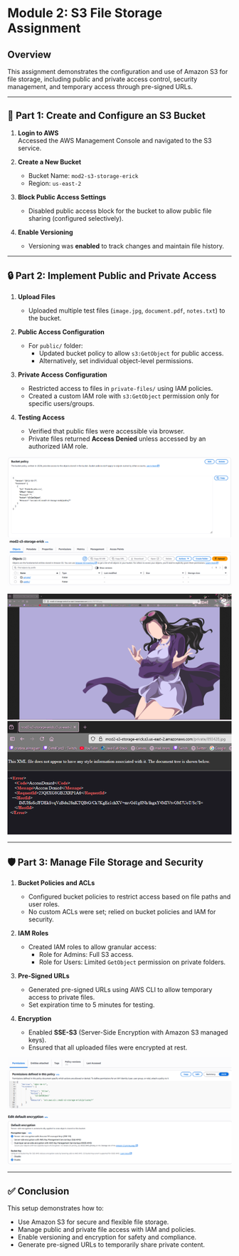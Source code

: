 # Module 2: S3 File Storage Assignment

## Overview

This assignment demonstrates the configuration and use of Amazon S3 for file storage, including public and private access control, security management, and temporary access through pre-signed URLs.

---

## 🧩 Part 1: Create and Configure an S3 Bucket

1. **Login to AWS**  
   Accessed the AWS Management Console and navigated to the S3 service.

2. **Create a New Bucket**

   - Bucket Name: `mod2-s3-storage-erick`
   - Region: `us-east-2`

3. **Block Public Access Settings**

   - Disabled public access block for the bucket to allow public file sharing (configured selectively).

4. **Enable Versioning**
   - Versioning was **enabled** to track changes and maintain file history.

---

## 🔒 Part 2: Implement Public and Private Access

1. **Upload Files**

   - Uploaded multiple test files (`image.jpg`, `document.pdf`, `notes.txt`) to the bucket.

2. **Public Access Configuration**

   - For `public/` folder:
     - Updated bucket policy to allow `s3:GetObject` for public access.
     - Alternatively, set individual object-level permissions.

3. **Private Access Configuration**

   - Restricted access to files in `private-files/` using IAM policies.
   - Created a custom IAM role with `s3:GetObject` permission only for specific users/groups.

4. **Testing Access**
   - Verified that public files were accessible via browser.
   - Private files returned **Access Denied** unless accessed by an authorized IAM role.

![](bucketpolicy.PNG)
![](Capture.PNG)


![Public file](public_file.PNG)
![Private File](private_data.PNG)

---

## 🛡️ Part 3: Manage File Storage and Security

1. **Bucket Policies and ACLs**

   - Configured bucket policies to restrict access based on file paths and user roles.
   - No custom ACLs were set; relied on bucket policies and IAM for security.

2. **IAM Roles**

   - Created IAM roles to allow granular access:
     - Role for Admins: Full S3 access.
     - Role for Users: Limited `GetObject` permission on private folders.

3. **Pre-Signed URLs**

   - Generated pre-signed URLs using AWS CLI to allow temporary access to private files.
   - Set expiration time to 5 minutes for testing.

4. **Encryption**
   - Enabled **SSE-S3** (Server-Side Encryption with Amazon S3 managed keys).
   - Ensured that all uploaded files were encrypted at rest.

![](role_policy.PNG)
![](encryption.PNG)

---

## ✅ Conclusion

This setup demonstrates how to:

- Use Amazon S3 for secure and flexible file storage.
- Manage public and private file access with IAM and policies.
- Enable versioning and encryption for safety and compliance.
- Generate pre-signed URLs to temporarily share private content.

